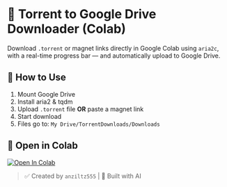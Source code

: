 # 🎯 Torrent to Google Drive Downloader (Colab)

Download `.torrent` or magnet links directly in Google Colab using `aria2c`, with a real-time progress bar — and automatically upload to Google Drive.

## 🚀 How to Use

1. Mount Google Drive  
2. Install aria2 & tqdm  
3. Upload `.torrent` file **OR** paste a magnet link  
4. Start download  
5. Files go to: `My Drive/TorrentDownloads/Downloads`

## 📂 Open in Colab

[![Open In Colab](https://colab.research.google.com/assets/colab-badge.svg)](https://colab.research.google.com/github/anziltz000/torrent-to-gdrive/blob/main/torrent_downloader.ipynb)

> ✅ Created by `anziltz555` | 🤖 Built with AI
